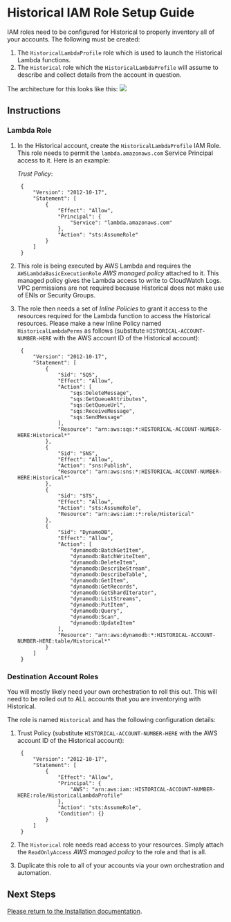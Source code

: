 # Historical IAM Role Setup Guide

IAM roles need to be configured for Historical to properly inventory all of your accounts. The following must be created:

1. The `HistoricalLambdaProfile` role which is used to launch the Historical Lambda functions.
1. The `Historical` role which the `HistoricalLambdaProfile` will assume to describe and collect details from the account in question.

The architecture for this looks like this:
<a href="../../img/iam-setup.jpg"><img src="../../img/iam-setup.jpg"></a>

## Instructions

### Lambda Role

1. In the Historical account, create the `HistoricalLambdaProfile` IAM Role. This role needs to permit the `lambda.amazonaws.com` Service Principal access to it. Here is an example:

    *Trust Policy*:

        {
            "Version": "2012-10-17",
            "Statement": [
                {
                    "Effect": "Allow",
                    "Principal": {
                        "Service": "lambda.amazonaws.com"
                    },
                    "Action": "sts:AssumeRole"
                }
            ]
        }

1. This role is being executed by AWS Lambda and requires the `AWSLambdaBasicExecutionRole` _AWS managed policy_ attached to it. This managed policy gives the Lambda access to write to CloudWatch Logs. VPC permissions are not required because Historical does not make use of ENIs or Security Groups.

1. The role then needs a set of _Inline Policies_ to grant it access to the resources required for the Lambda function to access the Historical resources. Please make a new Inline Policy named `HistoricalLambdaPerms` as follows (substitute `HISTORICAL-ACCOUNT-NUMBER-HERE` with the AWS account ID of the Historical account):

        {
            "Version": "2012-10-17",
            "Statement": [
                {
                    "Sid": "SQS",
                    "Effect": "Allow",
                    "Action": [
                        "sqs:DeleteMessage",
                        "sqs:GetQueueAttributes",
                        "sqs:GetQueueUrl",
                        "sqs:ReceiveMessage",
                        "sqs:SendMessage"
                    ],
                    "Resource": "arn:aws:sqs:*:HISTORICAL-ACCOUNT-NUMBER-HERE:Historical*"
                },
                {
                    "Sid": "SNS",
                    "Effect": "Allow",
                    "Action": "sns:Publish",
                    "Resource": "arn:aws:sns:*:HISTORICAL-ACCOUNT-NUMBER-HERE:Historical*"
                },
                {
                    "Sid": "STS",
                    "Effect": "Allow",
                    "Action": "sts:AssumeRole",
                    "Resource": "arn:aws:iam::*:role/Historical"
                },
                {
                    "Sid": "DynamoDB",
                    "Effect": "Allow",
                    "Action": [
                        "dynamodb:BatchGetItem",
                        "dynamodb:BatchWriteItem",
                        "dynamodb:DeleteItem",
                        "dynamodb:DescribeStream",
                        "dynamodb:DescribeTable",
                        "dynamodb:GetItem",
                        "dynamodb:GetRecords",
                        "dynamodb:GetShardIterator",
                        "dynamodb:ListStreams",
                        "dynamodb:PutItem",
                        "dynamodb:Query",
                        "dynamodb:Scan",
                        "dynamodb:UpdateItem"
                    ],
                    "Resource": "arn:aws:dynamodb:*:HISTORICAL-ACCOUNT-NUMBER-HERE:table/Historical*"
                }
            ]
        }


### Destination Account Roles

You will mostly likely need your own orchestration to roll this out. This will need to be rolled out to ALL accounts that you are inventorying with Historical.

The role is named `Historical` and has the following configuration details:

1. Trust Policy (substitute `HISTORICAL-ACCOUNT-NUMBER-HERE` with the AWS account ID of the Historical account):

        {
            "Version": "2012-10-17",
            "Statement": [
                {
                    "Effect": "Allow",
                    "Principal": {
                        "AWS": "arn:aws:iam::HISTORICAL-ACCOUNT-NUMBER-HERE:role/HistoricalLambdaProfile"
                    },
                    "Action": "sts:AssumeRole",
                    "Condition": {}
                }
            ]
        }

1. The `Historical` role needs read access to your resources. Simply attach the `ReadOnlyAccess` _AWS managed policy_ to the role and that is all.

1. Duplicate this role to all of your accounts via your own orchestration and automation.

## Next Steps
[Please return to the Installation documentation](../).

